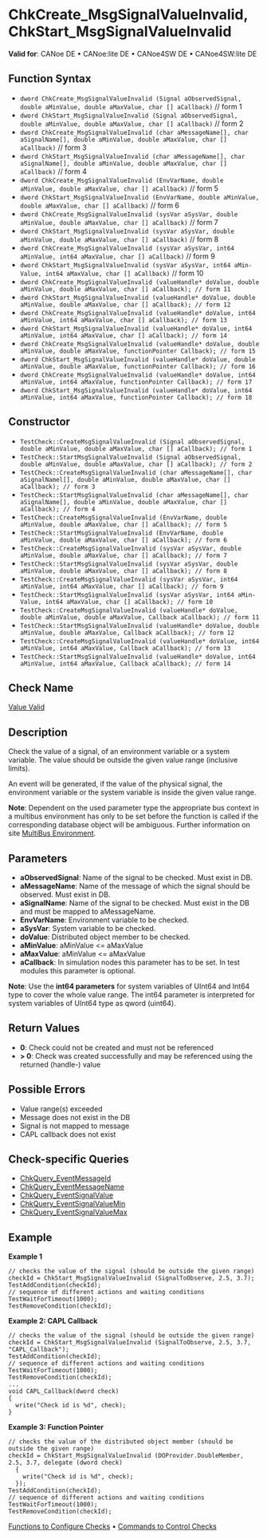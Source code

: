 # ChkCreate_MsgSignalValueInvalid, ChkStart_MsgSignalValueInvalid

**Valid for**: CANoe DE • CANoe:lite DE • CANoe4SW DE • CANoe4SW:lite DE

## Function Syntax

- `dword ChkCreate_MsgSignalValueInvalid (Signal aObservedSignal, double aMinValue, double aMaxValue, char [] aCallback)` // form 1
- `dword ChkStart_MsgSignalValueInvalid (Signal aObservedSignal, double aMinValue, double aMaxValue, char [] aCallback)` // form 2
- `dword ChkCreate_MsgSignalValueInvalid (char aMessageName[], char aSignalName[], double aMinValue, double aMaxValue, char [] aCallback)` // form 3
- `dword ChkStart_MsgSignalValueInvalid (char aMessageName[], char aSignalName[], double aMinValue, double aMaxValue, char [] aCallback)` // form 4
- `dword ChkCreate_MsgSignalValueInvalid (EnvVarName, double aMinValue, double aMaxValue, char [] aCallback)` // form 5
- `dword ChkStart_MsgSignalValueInvalid (EnvVarName, double aMinValue, double aMaxValue, char [] aCallback)` // form 6
- `dword ChkCreate_MsgSignalValueInvalid (sysVar aSysVar, double aMinValue, double aMaxValue, char [] aCallback)` // form 7
- `dword ChkStart_MsgSignalValueInvalid (sysVar aSysVar, double aMinValue, double aMaxValue, char [] aCallback)` // form 8
- `dword ChkCreate_MsgSignalValueInvalid (sysVar aSysVar, int64 aMinValue, int64 aMaxValue, char [] aCallback)` // form 9
- `dword ChkStart_MsgSignalValueInvalid (sysVar aSysVar, int64 aMin-Value, int64 aMaxValue, char [] aCallback)` // form 10
- `dword ChkCreate_MsgSignalValueInvalid (valueHandle* doValue, double aMinValue, double aMaxValue, char [] aCallback); // form 11`
- `dword ChkStart_MsgSignalValueInvalid (valueHandle* doValue, double aMinValue, double aMaxValue, char [] aCallback); // form 12`
- `dword ChkCreate_MsgSignalValueInvalid (valueHandle* doValue, int64 aMinValue, int64 aMaxValue, char [] aCallback); // form 13`
- `dword ChkStart_MsgSignalValueInvalid (valueHandle* doValue, int64 aMinValue, int64 aMaxValue, char [] aCallback); // form 14`
- `dword ChkCreate_MsgSignalValueInvalid (valueHandle* doValue, double aMinValue, double aMaxValue, functionPointer Callback); // form 15`
- `dword ChkStart_MsgSignalValueInvalid (valueHandle* doValue, double aMinValue, double aMaxValue, functionPointer Callback); // form 16`
- `dword ChkCreate_MsgSignalValueInvalid (valueHandle* doValue, int64 aMinValue, int64 aMaxValue, functionPointer Callback); // form 17`
- `dword ChkStart_MsgSignalValueInvalid (valueHandle* doValue, int64 aMinValue, int64 aMaxValue, functionPointer Callback); // form 18`

## Constructor

- `TestCheck::CreateMsgSignalValueInvalid (Signal aObservedSignal, double aMinValue, double aMaxValue, char [] aCallback); // form 1`
- `TestCheck::StartMsgSignalValueInvalid (Signal aObservedSignal, double aMinValue, double aMaxValue, char [] aCallback); // form 2`
- `TestCheck::CreateMsgSignalValueInvalid (char aMessageName[], char aSignalNamel[], double aMinValue, double aMaxValue, char [] aCallback); // form 3`
- `TestCheck::StartMsgSignalValueInvalid (char aMessageName[], char aSignalName[], double aMinValue, double aMaxValue, char [] aCallback); // form 4`
- `TestCheck::CreateMsgSignalValueInvalid (EnvVarName, double aMinValue, double aMaxValue, char [] aCallback); // form 5`
- `TestCheck::StartMsgSignalValueInvalid (EnvVarName, double aMinValue, double aMaxValue, char [] aCallback); // form 6`
- `TestCheck::CreateMsgSignalValueInvalid (sysVar aSysVar, double aMinValue, double aMaxValue, char [] aCallback); // form 7`
- `TestCheck::StartMsgSignalValueInvalid (sysVar aSysVar, double aMinValue, double aMaxValue, char [] aCallback); // form 8`
- `TestCheck::CreateMsgSignalValueInvalid (sysVar aSysVar, int64 aMinValue, int64 aMaxValue, char [] aCallback); // form 9`
- `TestCheck::StartMsgSignalValueInvalid (sysVar aSysVar, int64 aMin-Value, int64 aMaxValue, char [] aCallback); // form 10`
- `TestCheck::CreateMsgSignalValueInvalid (valueHandle* doValue, double aMinValue, double aMaxValue, Callback aCallback); // form 11`
- `TestCheck::StartMsgSignalValueInvalid (valueHandle* doValue, double aMinValue, double aMaxValue, Callback aCallback); // form 12`
- `TestCheck::CreateMsgSignalValueInvalid (valueHandle* doValue, int64 aMinValue, int64 aMaxValue, Callback aCallback); // form 13`
- `TestCheck::StartMsgSignalValueInvalid (valueHandle* doValue, int64 aMinValue, int64 aMaxValue, Callback aCallback); // form 14`

## Check Name

[Value Valid](../../../TestCommands/CheckDescriptions/CDValueValid.md)

## Description

Check the value of a signal, of an environment variable or a system variable. The value should be outside the given value range (inclusive limits).

An event will be generated, if the value of the physical signal, the environment variable or the system variable is inside the given value range.

**Note**: Dependent on the used parameter type the appropriate bus context in a multibus environment has only to be set before the function is called if the corresponding database object will be ambiguous. Further information on site [MultiBus Environment](../../../Shared/CAPL/General/TestMultiBusEnvironment.md).

## Parameters

- **aObservedSignal**: Name of the signal to be checked. Must exist in DB.
- **aMessageName**: Name of the message of which the signal should be observed. Must exist in DB.
- **aSignalName**: Name of the signal to be checked. Must exist in the DB and must be mapped to aMessageName.
- **EnvVarName**: Environment variable to be checked.
- **aSysVar**: System variable to be checked.
- **doValue**: Distributed object member to be checked.
- **aMinValue**: aMinValue \<= aMaxValue
- **aMaxValue**: aMinValue \<= aMaxValue
- **aCallback**: In simulation nodes this parameter has to be set. In test modules this parameter is optional.

**Note**: Use the **int64 parameters** for system variables of UInt64 and Int64 type to cover the whole value range. The int64 parameter is interpreted for system variables of UInt64 type as qword (uint64).

## Return Values

- **0**: Check could not be created and must not be referenced
- **\> 0**: Check was created successfully and may be referenced using the returned (handle-) value

## Possible Errors

- Value range(s) exceeded
- Message does not exist in the DB
- Signal is not mapped to message
- CAPL callback does not exist

## Check-specific Queries

- [ChkQuery_EventMessageId](CAPLfunctionChkQueryEventMessageId.md)
- [ChkQuery_EventMessageName](CAPLfunctionChkQueryEventMessageName.md)
- [ChkQuery_EventSignalValue](CAPLfunctionChkQueryEventSignalValue.md)
- [ChkQuery_EventSignalValueMin](CAPLfunctionChkQueryEventSignalValueMinMax.md)
- [ChkQuery_EventSignalValueMax](CAPLfunctionChkQueryEventSignalValueMinMax.md)

## Example

**Example 1**

```plaintext
// checks the value of the signal (should be outside the given range)
checkId = ChkStart_MsgSignalValueInvalid (SignalToObserve, 2.5, 3.7);
TestAddCondition(checkId);
// sequence of different actions and waiting conditions
TestWaitForTimeout(1000);
TestRemoveCondition(checkId);
```

**Example 2: CAPL Callback**

```plaintext
// checks the value of the signal (should be outside the given range)
checkId = ChkStart_MsgSignalValueInvalid (SignalToObserve, 2.5, 3.7, "CAPL_Callback");
TestAddCondition(checkId);
// sequence of different actions and waiting conditions
TestWaitForTimeout(1000);
TestRemoveCondition(checkId);
...
void CAPL_Callback(dword check)
{
  write("Check id is %d", check);
}
```

**Example 3: Function Pointer**

```plaintext
// checks the value of the distributed object member (should be outside the given range)
checkId = ChkStart_MsgSignalValueInvalid (DOProvider.DoubleMember, 2.5, 3.7, delegate (dword check)
  {
    write("Check id is %d", check);
  });
TestAddCondition(checkId);
// sequence of different actions and waiting conditions
TestWaitForTimeout(1000);
TestRemoveCondition(checkId);
```

[Functions to Configure Checks](../CAPLfunctionsTSLConfigurationFunctions.md) • [Commands to Control Checks](../CAPLfunctionsTSLCheckControlCommands.md)
